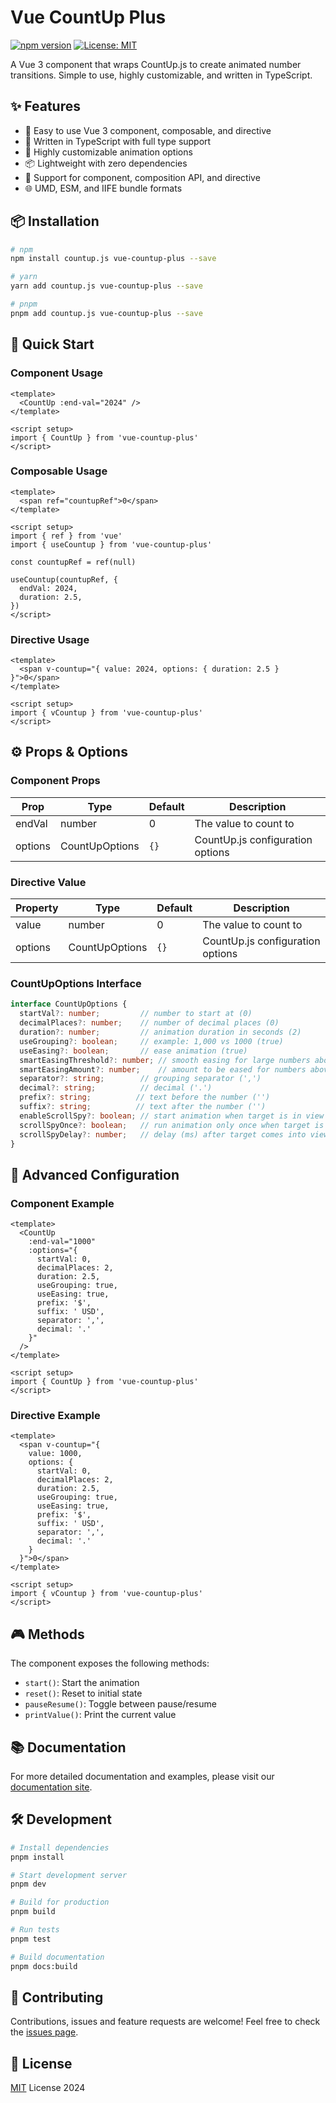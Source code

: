 # Vue CountUp Plus

[![npm version](https://badge.fury.io/js/vue-countup-plus.svg)](https://badge.fury.io/js/vue-countup-plus)
[![License: MIT](https://img.shields.io/badge/License-MIT-yellow.svg)](https://opensource.org/licenses/MIT)

A Vue 3 component that wraps CountUp.js to create animated number transitions. Simple to use, highly customizable, and written in TypeScript.

## ✨ Features

- 🎯 Easy to use Vue 3 component, composable, and directive
- 💪 Written in TypeScript with full type support
- 🎨 Highly customizable animation options
- 📦 Lightweight with zero dependencies
- 🔧 Support for component, composition API, and directive
- 🌐 UMD, ESM, and IIFE bundle formats

## 📦 Installation

```bash
# npm
npm install countup.js vue-countup-plus --save

# yarn
yarn add countup.js vue-countup-plus --save

# pnpm
pnpm add countup.js vue-countup-plus --save
```

## 🚀 Quick Start

### Component Usage

```vue
<template>
  <CountUp :end-val="2024" />
</template>

<script setup>
import { CountUp } from 'vue-countup-plus'
</script>
```

### Composable Usage

```vue
<template>
  <span ref="countupRef">0</span>
</template>

<script setup>
import { ref } from 'vue'
import { useCountup } from 'vue-countup-plus'

const countupRef = ref(null)

useCountup(countupRef, {
  endVal: 2024,
  duration: 2.5,
})
</script>
```

### Directive Usage

```vue
<template>
  <span v-countup="{ value: 2024, options: { duration: 2.5 } }">0</span>
</template>

<script setup>
import { vCountup } from 'vue-countup-plus'
</script>
```

## ⚙️ Props & Options

### Component Props

| Prop | Type | Default | Description |
|------|------|---------|-------------|
| endVal | number | 0 | The value to count to |
| options | CountUpOptions | `{}` | CountUp.js configuration options |

### Directive Value

| Property | Type | Default | Description |
|----------|------|---------|-------------|
| value | number | 0 | The value to count to |
| options | CountUpOptions | `{}` | CountUp.js configuration options |

### CountUpOptions Interface

```typescript
interface CountUpOptions {
  startVal?: number;         // number to start at (0)
  decimalPlaces?: number;    // number of decimal places (0)
  duration?: number;         // animation duration in seconds (2)
  useGrouping?: boolean;     // example: 1,000 vs 1000 (true)
  useEasing?: boolean;       // ease animation (true)
  smartEasingThreshold?: number; // smooth easing for large numbers above this if useEasing (999)
  smartEasingAmount?: number;    // amount to be eased for numbers above threshold (333)
  separator?: string;        // grouping separator (',')
  decimal?: string;          // decimal ('.')
  prefix?: string;          // text before the number ('')
  suffix?: string;          // text after the number ('')
  enableScrollSpy?: boolean; // start animation when target is in view (false)
  scrollSpyOnce?: boolean;   // run animation only once when target is in view (false)
  scrollSpyDelay?: number;   // delay (ms) after target comes into view (0)
}
```

## 🎨 Advanced Configuration

### Component Example

```vue
<template>
  <CountUp
    :end-val="1000"
    :options="{
      startVal: 0,
      decimalPlaces: 2,
      duration: 2.5,
      useGrouping: true,
      useEasing: true,
      prefix: '$',
      suffix: ' USD',
      separator: ',',
      decimal: '.'
    }"
  />
</template>

<script setup>
import { CountUp } from 'vue-countup-plus'
</script>
```

### Directive Example

```vue
<template>
  <span v-countup="{
    value: 1000,
    options: {
      startVal: 0,
      decimalPlaces: 2,
      duration: 2.5,
      useGrouping: true,
      useEasing: true,
      prefix: '$',
      suffix: ' USD',
      separator: ',',
      decimal: '.'
    }
  }">0</span>
</template>

<script setup>
import { vCountup } from 'vue-countup-plus'
</script>
```

## 🎮 Methods

The component exposes the following methods:

- `start()`: Start the animation
- `reset()`: Reset to initial state
- `pauseResume()`: Toggle between pause/resume
- `printValue()`: Print the current value

## 📚 Documentation

For more detailed documentation and examples, please visit our [documentation site](https://your-docs-site.com).

## 🛠️ Development

```bash
# Install dependencies
pnpm install

# Start development server
pnpm dev

# Build for production
pnpm build

# Run tests
pnpm test

# Build documentation
pnpm docs:build
```

## 🤝 Contributing

Contributions, issues and feature requests are welcome! Feel free to check the [issues page](https://github.com/yourusername/vue-countup-plus/issues).

## 📄 License

[MIT](./LICENSE) License 2024
